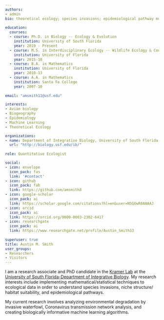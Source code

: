 ```yaml
---
authors: 
- admin
bio: theoretical ecology; species invasions; epidemiological pathway modeling
  
education: 
  courses:
  - course: Ph.D. in Biology -- Ecology & Evolution
    institution: University of South Florida 
    year: 2019 - Present
  - course: M.S. in Interdisciplinary Ecology -- Wildlife Ecology & Conservation
    institution: University of Florida
    year: 2015-18
  - course: B.A. in Mathematics
    institution: University of Florida
    year: 2010-13
  - course: A.A. in Mathematics
    institution: Santa Fe College
    year: 2007-10  
    
email: "amsmith11@usf.edu"

interests:
- Avian biology
- Biogeography
- Epidemiology
- Machine Learning
- Theoretical Ecology

organizations:
- name: Department of Integrative Biology, University of South Florida
  url: "http://biology.usf.edu/ib/"
  
role: Quantitative Ecologist

social:
- icon: envelope
  icon_pack: fas
  link: '#contact'
- icon: github
  icon_pack: fab
  link: https://github.com/amsmith8
- icon: google-scholar
  icon_pack: ai
  link: https://scholar.google.com/citations?hl=en&user=NSGUwR8AAAAJ
- icon: orcid
  icon_pack: ai
  link: https://orcid.org/0000-0003-2302-6417
- icon: researchgate
  icon_pack: ai
  link: https://www.researchgate.net/profile/Austin_Smith33
  
superuser: true
title: Austin M. Smith
user_groups:
- Researchers
- Visitors
---
```


I am a research associate and PhD candidate in the [Kramer Lab](https://kramera3.github.io) at the [University of South Florida-Department of Integrative Biology](https://www.usf.edu/arts-sciences/departments/ib/). My research interests include implementing mathematical/statistical techniques to ecological data in order to understand species invasions, niche structure/ habitat suitability, and epidemiological pathways.

My current research involves analyzing environmental degradation by invasive waterfowl, Coronavirus transmission network analysis, and creating biologically informative machine learning algorithms. 
